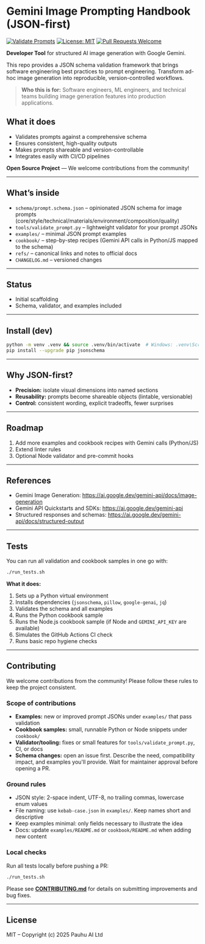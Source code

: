 # Gemini Image Prompting Handbook (JSON-first)

[![Validate Prompts](https://github.com/pauhu/gemini-image-prompting-handbook/actions/workflows/validate.yml/badge.svg)](https://github.com/pauhu/gemini-image-prompting-handbook/actions/workflows/validate.yml)
[![License: MIT](https://img.shields.io/badge/License-MIT-yellow.svg)](https://opensource.org/licenses/MIT)
[![Pull Requests Welcome](https://img.shields.io/badge/Pull%20Requests-welcome-brightgreen.svg)](CONTRIBUTING.md)

**Developer Tool** for structured AI image generation with Google Gemini.

This repo provides a JSON schema validation framework that brings software engineering best practices to prompt engineering. Transform ad-hoc image generation into reproducible, version-controlled workflows.

> **Who this is for:** Software engineers, ML engineers, and technical teams building image generation features into production applications.

## What it does
- Validates prompts against a comprehensive schema  
- Ensures consistent, high-quality outputs  
- Makes prompts shareable and version-controllable  
- Integrates easily with CI/CD pipelines  

**Open Source Project** — We welcome contributions from the community!

---

## What’s inside

- `schema/prompt.schema.json` – opinionated JSON schema for image prompts (core/style/technical/materials/environment/composition/quality)
- `tools/validate_prompt.py` – lightweight validator for your prompt JSONs
- `examples/` – minimal JSON prompt examples
- `cookbook/` – step-by-step recipes (Gemini API calls in Python/JS mapped to the schema)
- `refs/` – canonical links and notes to official docs
- `CHANGELOG.md` – versioned changes

---

## Status

- Initial scaffolding  
- Schema, validator, and examples included

---

## Install (dev)

```bash
python -m venv .venv && source .venv/bin/activate  # Windows: .venv\Scripts\activate
pip install --upgrade pip jsonschema
```

---

## Why JSON-first?

- **Precision:** isolate visual dimensions into named sections  
- **Reusability:** prompts become shareable objects (lintable, versionable)  
- **Control:** consistent wording, explicit tradeoffs, fewer surprises  

---

## Roadmap

1. Add more examples and cookbook recipes with Gemini calls (Python/JS)  
2. Extend linter rules  
3. Optional Node validator and pre-commit hooks  

---

## References

- Gemini Image Generation: https://ai.google.dev/gemini-api/docs/image-generation  
- Gemini API Quickstarts and SDKs: https://ai.google.dev/gemini-api  
- Structured responses and schemas: https://ai.google.dev/gemini-api/docs/structured-output  

---

## Tests

You can run all validation and cookbook samples in one go with:

```bash
./run_tests.sh
```

**What it does:**
1. Sets up a Python virtual environment  
2. Installs dependencies (`jsonschema`, `pillow`, `google-genai`, `jq`)  
3. Validates the schema and all examples  
4. Runs the Python cookbook sample  
5. Runs the Node.js cookbook sample (if Node and `GEMINI_API_KEY` are available)  
6. Simulates the GitHub Actions CI check  
7. Runs basic repo hygiene checks  

---

## Contributing

We welcome contributions from the community! Please follow these rules to keep the project consistent.

### Scope of contributions
- **Examples:** new or improved prompt JSONs under `examples/` that pass validation  
- **Cookbook samples:** small, runnable Python or Node snippets under `cookbook/`  
- **Validator/tooling:** fixes or small features for `tools/validate_prompt.py`, CI, or docs  
- **Schema changes:** open an issue first. Describe the need, compatibility impact, and examples you'll provide. Wait for maintainer approval before opening a PR.  

### Ground rules
- JSON style: 2-space indent, UTF-8, no trailing commas, lowercase enum values  
- File naming: use `kebab-case.json` in `examples/`. Keep names short and descriptive  
- Keep examples minimal: only fields necessary to illustrate the idea  
- Docs: update `examples/README.md` or `cookbook/README.md` when adding new content  

### Local checks

Run all tests locally before pushing a PR:

```bash
./run_tests.sh
```

Please see **[CONTRIBUTING.md](CONTRIBUTING.md)** for details on submitting improvements and bug fixes.

---

## License

MIT – Copyright (c) 2025 Pauhu AI Ltd

